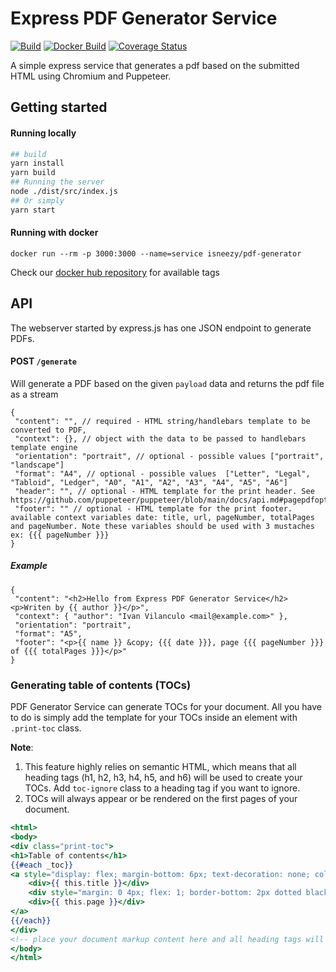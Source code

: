 # Express PDF Generator Service


[![Build](https://img.shields.io/github/workflow/status/isneezy/pdf-generator-service/CI/master)](https://github.com/isneezy/pdf-generator-service)
[![Docker Build](https://img.shields.io/docker/cloud/build/isneezy/pdf-generator)](https://hub.docker.com/r/isneezy/pdf-generator)
[![Coverage Status](https://coveralls.io/repos/github/isneezy/pdf-generator-service/badge.svg?branch=master)](https://coveralls.io/github/isneezy/pdf-generator-service?branch=master)


A simple express service that generates a pdf based on the submitted HTML using Chromium and Puppeteer.

## Getting started
#### Running locally
```bash
## build
yarn install
yarn build
## Running the server
node ./dist/src/index.js
## Or simply
yarn start
```
#### Running with docker
```
docker run --rm -p 3000:3000 --name=service isneezy/pdf-generator
```
Check our [docker hub repository](https://hub.docker.com/r/isneezy/pdf-generator) for available tags

## API
The webserver started by express.js has one JSON endpoint to generate PDFs.

#### POST `/generate`
Will generate a PDF based on the given `payload` data and returns the pdf file as a stream
```json5
{
 "content": "", // required - HTML string/handlebars template to be converted to PDF,
 "context": {}, // object with the data to be passed to handlebars template engine
 "orientation": "portrait", // optional - possible values ["portrait", "landscape"]
 "format": "A4", // optional - possible values  ["Letter", "Legal", "Tabloid", "Ledger", "A0", "A1", "A2", "A3", "A4", "A5", "A6"]
 "header": "", // optional - HTML template for the print header. See https://github.com/puppeteer/puppeteer/blob/main/docs/api.md#pagepdfoptions
 "footer": "" // optional - HTML template for the print footer. available context variables date: title, url, pageNumber, totalPages and pageNumber. Note these variables should be used with 3 mustaches ex: {{{ pageNumber }}}
}
```

##### Example
```json5
{
 "content": "<h2>Hello from Express PDF Generator Service</h2><p>Writen by {{ author }}</p>",
 "context": { "author": "Ivan Vilanculo <mail@example.com>" },
 "orientation": "portrait",
 "format": "A5",
 "footer": "<p>{{ name }} &copy; {{{ date }}}, page {{{ pageNumber }}} of {{{ totalPages }}}</p>"
}
```

### Generating table of contents (TOCs)
PDF Generator Service can generate TOCs for your document. All you have to do is simply add the template for your TOCs inside an element with `.print-toc` class.
  
**Note**:
1. This feature highly relies on semantic HTML, which means that all heading tags (h1, h2, h3, h4, h5, and h6) will be used to create your TOCs.
Add `toc-ignore` class to a heading tag if you want to ignore. 
2. TOCs will always appear or be rendered on the first pages of your document.
```handlebars
<html>
<body>
<div class="print-toc">
<h1>Table of contents</h1>
{{#each _toc}}
<a style="display: flex; margin-bottom: 6px; text-decoration: none; color: inherit" href="{{ this.href }}">
    <div>{{ this.title }}</div>
    <div style="margin: 0 4px; flex: 1; border-bottom: 2px dotted black"></div>
    <div>{{ this.page }}</div>
</a>
{{/each}}
</div>
<!-- place your document markup content here and all heading tags will be used to create TOCs -->
</body>
</html>
```
